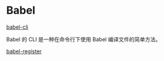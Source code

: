 # Babel

[babel-cli](https://github.com/babel/babel/tree/main/packages/babel-cli)

Babel 的 CLI 是一种在命令行下使用 Babel 编译文件的简单方法。

[babel-register](https://github.com/babel/babel/tree/main/packages/babel-cli)
